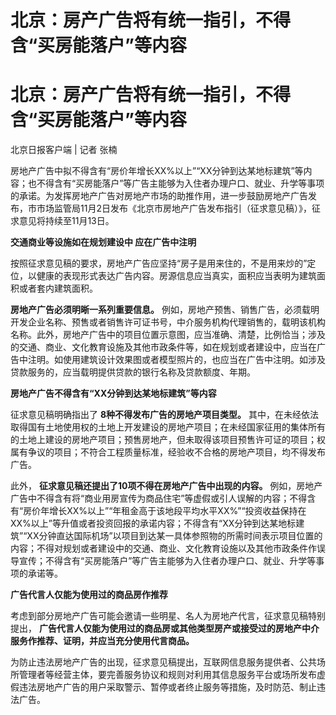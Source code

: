 # 北京：房产广告将有统一指引，不得含“买房能落户”等内容

# 北京：房产广告将有统一指引，不得含“买房能落户”等内容

北京日报客户端 | 记者 张楠

房地产广告中拟不得含有“房价年增长XX%以上”“XX分钟到达某地标建筑”等内容；也不得含有“买房能落户”等广告主能够为入住者办理户口、就业、升学等事项的承诺。为发挥房地产广告对房地产市场的助推作用，进一步鼓励房地产广告发布，市市场监管局11月2日发布《北京市房地产广告发布指引（征求意见稿）》，征求意见将持续至11月13日。

**交通商业等设施如在规划建设中 应在广告中注明**

按照征求意见稿的要求，房地产广告应坚持“房子是用来住的，不是用来炒的”定位，以健康的表现形式表达广告内容。房源信息应当真实，面积应当表明为建筑面积或者套内建筑面积。

**房地产广告必须明晰一系列重要信息。**
例如，房地产预售、销售广告，必须载明开发企业名称、预售或者销售许可证书号，中介服务机构代理销售的，载明该机构名称。此外，房地产广告中的项目位置示意图，应当准确、清楚，比例恰当；涉及的交通、商业、文化教育设施及其他市政条件等，如在规划或者建设中，应当在广告中注明。如使用建筑设计效果图或者模型照片的，也应当在广告中注明。如涉及贷款服务的，应当载明提供贷款的银行名称及贷款额度、年期。

**房地产广告不得含有“XX分钟到达某地标建筑”等内容**

征求意见稿明确指出了 **8种不得发布广告的房地产项目类型。**
其中，在未经依法取得国有土地使用权的土地上开发建设的房地产项目；在未经国家征用的集体所有的土地上建设的房地产项目；预售房地产，但未取得该项目预售许可证的项目；权属有争议的项目；不符合工程质量标准，经验收不合格的房地产项目，均不得发布广告。

此外， **征求意见稿还提出了10项不得在房地产广告中出现的内容。**
例如，房地产广告中不得含有将“商业用房宣传为商品住宅”等虚假或引人误解的内容；不得含有“房价年增长XX%以上”“年租金高于该地段平均水平XX%”“投资收益保持在XX%以上”等升值或者投资回报的承诺内容；不得含有“XX分钟到达某地标建筑”“XX分钟直达国际机场”以项目到达某一具体参照物的所需时间表示项目位置的内容；不得对规划或者建设中的交通、商业、文化教育设施以及其他市政条件作误导宣传；不得含有“买房能落户”等广告主能够为入住者办理户口、就业、升学等事项的承诺等。

**广告代言人仅能为使用过的商品房作推荐**

考虑到部分房地产广告可能会邀请一些明星、名人为房地产代言，征求意见稿特别提出，
**广告代言人仅能为使用过的商品房或其他类型房产或接受过的房地产中介服务作推荐、证明，并应当充分使用代言商品。**

为防止违法房地产广告的出现，征求意见稿提出，互联网信息服务提供者、公共场所管理者等经营主体，要完善服务协议和规则对利用其信息服务平台或场所发布虚假违法房地产广告的用户采取警示、暂停或者终止服务等措施，及时防范、制止违法广告。

